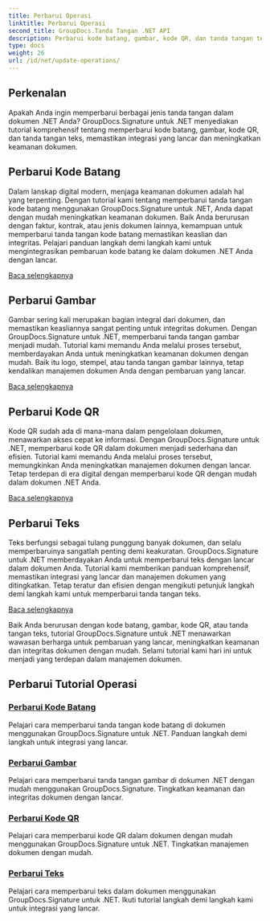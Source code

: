 ```yaml
---
title: Perbarui Operasi
linktitle: Perbarui Operasi
second_title: GroupDocs.Tanda Tangan .NET API
description: Perbarui kode batang, gambar, kode QR, dan tanda tangan teks di dokumen .NET dengan tutorial GroupDocs.Signature untuk .NET. Meningkatkan keamanan dan manajemen dokumen.
type: docs
weight: 26
url: /id/net/update-operations/
---
```

## Perkenalan

Apakah Anda ingin memperbarui berbagai jenis tanda tangan dalam dokumen .NET Anda? GroupDocs.Signature untuk .NET menyediakan tutorial komprehensif tentang memperbarui kode batang, gambar, kode QR, dan tanda tangan teks, memastikan integrasi yang lancar dan meningkatkan keamanan dokumen.

## Perbarui Kode Batang
Dalam lanskap digital modern, menjaga keamanan dokumen adalah hal yang terpenting. Dengan tutorial kami tentang memperbarui tanda tangan kode batang menggunakan GroupDocs.Signature untuk .NET, Anda dapat dengan mudah meningkatkan keamanan dokumen. Baik Anda berurusan dengan faktur, kontrak, atau jenis dokumen lainnya, kemampuan untuk memperbarui tanda tangan kode batang memastikan keaslian dan integritas. Pelajari panduan langkah demi langkah kami untuk mengintegrasikan pembaruan kode batang ke dalam dokumen .NET Anda dengan lancar.

[Baca selengkapnya](./update-barcode/)

## Perbarui Gambar
Gambar sering kali merupakan bagian integral dari dokumen, dan memastikan keasliannya sangat penting untuk integritas dokumen. Dengan GroupDocs.Signature untuk .NET, memperbarui tanda tangan gambar menjadi mudah. Tutorial kami memandu Anda melalui proses tersebut, memberdayakan Anda untuk meningkatkan keamanan dokumen dengan mudah. Baik itu logo, stempel, atau tanda tangan gambar lainnya, tetap kendalikan manajemen dokumen Anda dengan pembaruan yang lancar.

[Baca selengkapnya](./update-image/)

## Perbarui Kode QR
Kode QR sudah ada di mana-mana dalam pengelolaan dokumen, menawarkan akses cepat ke informasi. Dengan GroupDocs.Signature untuk .NET, memperbarui kode QR dalam dokumen menjadi sederhana dan efisien. Tutorial kami memandu Anda melalui proses tersebut, memungkinkan Anda meningkatkan manajemen dokumen dengan lancar. Tetap terdepan di era digital dengan memperbarui kode QR dengan mudah dalam dokumen .NET Anda.

[Baca selengkapnya](./update-qr-code/)

## Perbarui Teks
Teks berfungsi sebagai tulang punggung banyak dokumen, dan selalu memperbaruinya sangatlah penting demi keakuratan. GroupDocs.Signature untuk .NET memberdayakan Anda untuk memperbarui teks dengan lancar dalam dokumen Anda. Tutorial kami memberikan panduan komprehensif, memastikan integrasi yang lancar dan manajemen dokumen yang ditingkatkan. Tetap teratur dan efisien dengan mengikuti petunjuk langkah demi langkah kami untuk memperbarui tanda tangan teks.

[Baca selengkapnya](./update-text/)

Baik Anda berurusan dengan kode batang, gambar, kode QR, atau tanda tangan teks, tutorial GroupDocs.Signature untuk .NET menawarkan wawasan berharga untuk pembaruan yang lancar, meningkatkan keamanan dan integritas dokumen dengan mudah. Selami tutorial kami hari ini untuk menjadi yang terdepan dalam manajemen dokumen.
## Perbarui Tutorial Operasi
### [Perbarui Kode Batang](./update-barcode/)
Pelajari cara memperbarui tanda tangan kode batang di dokumen menggunakan GroupDocs.Signature untuk .NET. Panduan langkah demi langkah untuk integrasi yang lancar.
### [Perbarui Gambar](./update-image/)
Pelajari cara memperbarui tanda tangan gambar di dokumen .NET dengan mudah menggunakan GroupDocs.Signature. Tingkatkan keamanan dan integritas dokumen dengan lancar.
### [Perbarui Kode QR](./update-qr-code/)
Pelajari cara memperbarui kode QR dalam dokumen dengan mudah menggunakan GroupDocs.Signature untuk .NET. Tingkatkan manajemen dokumen dengan mudah.
### [Perbarui Teks](./update-text/)
Pelajari cara memperbarui teks dalam dokumen menggunakan GroupDocs.Signature untuk .NET. Ikuti tutorial langkah demi langkah kami untuk integrasi yang lancar.